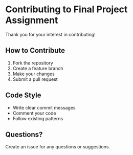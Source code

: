 # Contributing to Final Project Assignment

Thank you for your interest in contributing!

## How to Contribute
1. Fork the repository
2. Create a feature branch
3. Make your changes
4. Submit a pull request

## Code Style
- Write clear commit messages
- Comment your code
- Follow existing patterns

## Questions?
Create an issue for any questions or suggestions.
